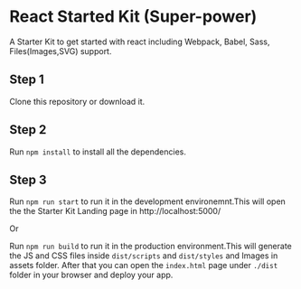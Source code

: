# React Started Kit (Super-power)

A Starter Kit to get started with react including Webpack, Babel, Sass, Files(Images,SVG) support.

## Step 1

Clone this repository or download it.

## Step 2

Run `npm install` to install all the dependencies.

## Step 3

Run `npm run start` to run it in the development environemnt.This will open the the Starter Kit Landing page in http://localhost:5000/

Or

Run `npm run build` to run it in the production environment.This will generate the JS and CSS files inside `dist/scripts` and `dist/styles` and Images in assets folder. After that you can open the `index.html` page under `./dist` folder in your browser and deploy your app.
